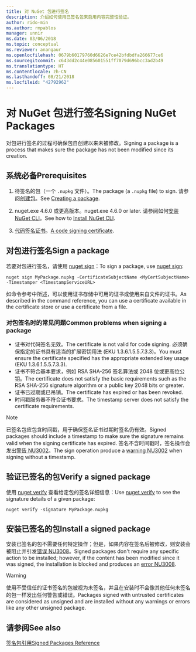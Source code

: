 ```yaml
---
title: 对 NuGet 包进行签名
description: 介绍如何使用已签名包来启用内容完整性验证。
author: rido-min
ms.author: rmpablos
manager: unnir
ms.date: 03/06/2018
ms.topic: conceptual
ms.reviewer: anangaur
ms.openlocfilehash: 0679b60179760d6626e7ce42bfdbdfa266677ce6
ms.sourcegitcommit: c643dd2c44e085601551ff7079d696bcc3ad2b49
ms.translationtype: HT
ms.contentlocale: zh-CN
ms.lasthandoff: 08/21/2018
ms.locfileid: "42792962"
---
```

# <a name="signing-nuget-packages"></a><span data-ttu-id="54aad-103">对 NuGet 包进行签名</span><span class="sxs-lookup"><span data-stu-id="54aad-103">Signing NuGet Packages</span></span>

<span data-ttu-id="54aad-104">对包进行签名的过程可确保包自创建以来未被修改。</span><span class="sxs-lookup"><span data-stu-id="54aad-104">Signing a package is a process that makes sure the package has not been modified since its creation.</span></span>

## <a name="prerequisites"></a><span data-ttu-id="54aad-105">系统必备</span><span class="sxs-lookup"><span data-stu-id="54aad-105">Prerequisites</span></span>

1. <span data-ttu-id="54aad-106">待签名的包（一个 `.nupkg` 文件）。</span><span class="sxs-lookup"><span data-stu-id="54aad-106">The package (a `.nupkg` file) to sign.</span></span> <span data-ttu-id="54aad-107">请参阅[创建包](creating-a-package.md)。</span><span class="sxs-lookup"><span data-stu-id="54aad-107">See [Creating a package](creating-a-package.md).</span></span>

1. <span data-ttu-id="54aad-108">nuget.exe 4.6.0 或更高版本。</span><span class="sxs-lookup"><span data-stu-id="54aad-108">nuget.exe 4.6.0 or later.</span></span> <span data-ttu-id="54aad-109">请参阅如何[安装 NuGet CLI](../install-nuget-client-tools.md#nugetexe-cli)。</span><span class="sxs-lookup"><span data-stu-id="54aad-109">See how to [Install NuGet CLI](../install-nuget-client-tools.md#nugetexe-cli).</span></span>

1. <span data-ttu-id="54aad-110">[代码签名证书](../reference/signed-packages-reference.md#get-a-code-signing-certificate)。</span><span class="sxs-lookup"><span data-stu-id="54aad-110">[A code signing certificate](../reference/signed-packages-reference.md#get-a-code-signing-certificate).</span></span>

## <a name="sign-a-package"></a><span data-ttu-id="54aad-111">对包进行签名</span><span class="sxs-lookup"><span data-stu-id="54aad-111">Sign a package</span></span>

<span data-ttu-id="54aad-112">若要对包进行签名，请使用 [nuget sign](../tools/cli-ref-sign.md)：</span><span class="sxs-lookup"><span data-stu-id="54aad-112">To sign a package, use [nuget sign](../tools/cli-ref-sign.md):</span></span>

```cli
nuget sign MyPackage.nupkg -CertificateSubjectName <MyCertSubjectName> -Timestamper <TimestampServiceURL>
```

<span data-ttu-id="54aad-113">如命令参考中所述，可以使用证书存储中可用的证书或使用来自文件的证书。</span><span class="sxs-lookup"><span data-stu-id="54aad-113">As described in the command reference, you can use a certificate available in the certificate store or use a certificate from a file.</span></span>

### <a name="common-problems-when-signing-a-package"></a><span data-ttu-id="54aad-114">对包签名时的常见问题</span><span class="sxs-lookup"><span data-stu-id="54aad-114">Common problems when signing a package</span></span>

- <span data-ttu-id="54aad-115">证书对代码签名无效。</span><span class="sxs-lookup"><span data-stu-id="54aad-115">The certificate is not valid for code signing.</span></span> <span data-ttu-id="54aad-116">必须确保指定的证书具有适当的扩展密钥用法 (EKU 1.3.6.1.5.5.7.3.3)。</span><span class="sxs-lookup"><span data-stu-id="54aad-116">You must ensure the certificate specified has the appropriate extended key usage (EKU 1.3.6.1.5.5.7.3.3).</span></span>
- <span data-ttu-id="54aad-117">证书不符合基本要求，例如 RSA SHA-256 签名算法或 2048 位或更高位公钥。</span><span class="sxs-lookup"><span data-stu-id="54aad-117">The certificate does not satisfy the basic requirements such as the RSA SHA-256 signature algorithm or a public key 2048 bits or greater.</span></span>
- <span data-ttu-id="54aad-118">证书已过期或已吊销。</span><span class="sxs-lookup"><span data-stu-id="54aad-118">The certificate has expired or has been revoked.</span></span>
- <span data-ttu-id="54aad-119">时间戳服务器不符合证书要求。</span><span class="sxs-lookup"><span data-stu-id="54aad-119">The timestamp server does not satisfy the certificate requirements.</span></span>

> [!Note]
> <span data-ttu-id="54aad-120">已签名包应包含时间戳，用于确保签名证书过期时签名仍有效。</span><span class="sxs-lookup"><span data-stu-id="54aad-120">Signed packages should include a timestamp to make sure the signature remains valid when the signing certificate has expired.</span></span> <span data-ttu-id="54aad-121">签名不含时间戳时，签名操作会发出[警告 NU3002](../reference/errors-and-warnings/NU3002.md)。</span><span class="sxs-lookup"><span data-stu-id="54aad-121">The sign operation produce a [warning NU3002](../reference/errors-and-warnings/NU3002.md) when signing without a timestamp.</span></span>

## <a name="verify-a-signed-package"></a><span data-ttu-id="54aad-122">验证已签名的包</span><span class="sxs-lookup"><span data-stu-id="54aad-122">Verify a signed package</span></span>

<span data-ttu-id="54aad-123">使用 [nuget verify](../tools/cli-ref-verify.md) 查看给定包的签名详细信息：</span><span class="sxs-lookup"><span data-stu-id="54aad-123">Use [nuget verify](../tools/cli-ref-verify.md) to see the signature details of a given package:</span></span>

```cli
nuget verify -signature MyPackage.nupkg
```

## <a name="install-a-signed-package"></a><span data-ttu-id="54aad-124">安装已签名的包</span><span class="sxs-lookup"><span data-stu-id="54aad-124">Install a signed package</span></span>

<span data-ttu-id="54aad-125">安装已签名的包不需要任何特定操作；但是，如果内容在签名后被修改，则安装会被阻止并引发[错误 NU3008](../reference/errors-and-warnings/NU3008.md)。</span><span class="sxs-lookup"><span data-stu-id="54aad-125">Signed packages don't require any specific action to be installed; however, if the content has been modified since it was signed, the installation is blocked and produces an [error NU3008](../reference/errors-and-warnings/NU3008.md).</span></span>

> [!Warning]
> <span data-ttu-id="54aad-126">使用不受信任的证书签名的包被视为未签名，并且在安装时不会像其他任何未签名的包一样发出任何警告或错误。</span><span class="sxs-lookup"><span data-stu-id="54aad-126">Packages signed with untrusted certificates are considered as unsigned and are installed without any warnings or errors like any other unsigned package.</span></span>

## <a name="see-also"></a><span data-ttu-id="54aad-127">请参阅</span><span class="sxs-lookup"><span data-stu-id="54aad-127">See also</span></span>

[<span data-ttu-id="54aad-128">签名包引用</span><span class="sxs-lookup"><span data-stu-id="54aad-128">Signed Packages Reference</span></span>](../reference/Signed-Packages-Reference.md)
